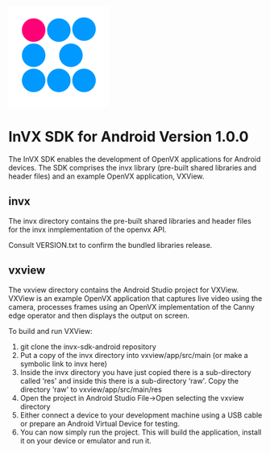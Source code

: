 ![invx](mwv-invx.png)

InVX SDK for Android Version 1.0.0
==================================

The InVX SDK enables the development of OpenVX applications for Android devices. The SDK comprises the invx library (pre-built shared libraries and header files) and an example OpenVX application, VXView. 

invx
----

The invx directory contains the pre-built shared libraries and header files for the invx inmplementation of the openvx API.

Consult VERSION.txt to confirm the bundled libraries release. 

vxview
------

The vxview directory contains the Android Studio project for VXView. VXView is an example OpenVX application that captures live video using the camera, processes frames using an OpenVX implementation of the Canny edge operator and then displays the output on screen.

To build and run VXView:

1. git clone the invx-sdk-android repository
2. Put a copy of the invx directory into vxview/app/src/main (or make a symbolic link to invx here)
3. Inside the invx directory you have just copied there is a sub-directory called ‘res' and inside this there is a sub-directory ‘raw'. Copy the directory ‘raw' to vxview/app/src/main/res
4. Open the project in Android Studio File->Open selecting the vxview directory
5. Either connect a device to your development machine using a USB cable or prepare an Android Virtual Device for testing.
6. You can now simply run the project. This will build the application, install it on your device or emulator and run it.



